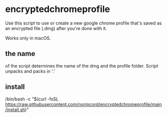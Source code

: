 # encryptedchromeprofile
Use this script to use or create a new google chrome profile that's saved as an encrypted file (.dmg) after you're done with it.

Works only in macOS.
## the name
of the script determines the name of the dmg and the profile folder. Script unpacks and packs in '.'

## install
/bin/bash -c "$(curl -fsSL https://raw.githubusercontent.com/noripcord/encryptedchromeprofile/main/install.sh)"
